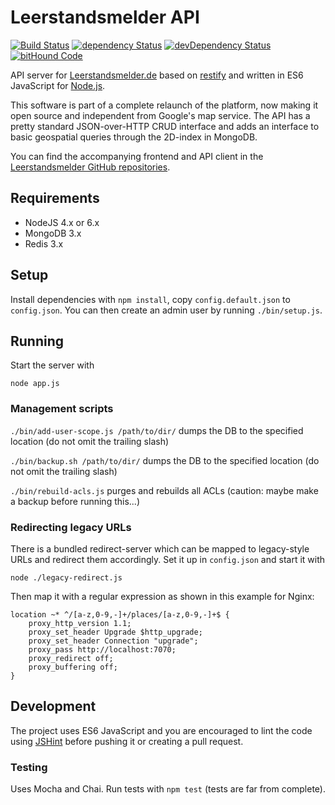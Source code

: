 # Leerstandsmelder API

[![Build Status](https://travis-ci.org/Leerstandsmelder/leerstandsmelder-node-api.svg?branch=master)](https://travis-ci.org/Leerstandsmelder/leerstandsmelder-node-api) [![dependency Status](https://david-dm.org/Leerstandsmelder/leerstandsmelder-node-api.svg)](https://david-dm.org/Leerstandsmelder/leerstandsmelder-node-api) [![devDependency Status](https://david-dm.org/Leerstandsmelder/leerstandsmelder-node-api/dev-status.svg)](https://david-dm.org/Leerstandsmelder/leerstandsmelder-node-api#info=devDependencies) [![bitHound Code](https://www.bithound.io/github/Leerstandsmelder/leerstandsmelder-node-api/badges/code.svg)](https://www.bithound.io/github/Leerstandsmelder/leerstandsmelder-node-api)

API server for [Leerstandsmelder.de](http://www.leerstandsmelder.de) based on [restify](http://restify.com) and written in ES6 JavaScript for [Node.js](https://nodejs.org).

This software is part of a complete relaunch of the platform, now making it open source and independent from Google's map service. The API has a pretty standard JSON-over-HTTP CRUD interface and adds an interface to basic geospatial queries through the 2D-index in MongoDB.

You can find the accompanying frontend and API client in the [Leerstandsmelder GitHub repositories](https://github.com/Leerstandsmelder).

## Requirements

* NodeJS 4.x or 6.x
* MongoDB 3.x
* Redis 3.x

## Setup

Install dependencies with ``npm install``, copy ``config.default.json`` to ``config.json``. You can then create an admin user by running ``./bin/setup.js``.

## Running

Start the server with
```
node app.js
```

### Management scripts

``./bin/add-user-scope.js /path/to/dir/`` dumps the DB to the specified location (do not omit the trailing slash) 

``./bin/backup.sh /path/to/dir/`` dumps the DB to the specified location (do not omit the trailing slash) 

``./bin/rebuild-acls.js`` purges and rebuilds all ACLs (caution: maybe make a backup before running this...)

### Redirecting legacy URLs

There is a bundled redirect-server which can be mapped to legacy-style URLs and redirect them accordingly. Set it up in ``config.json`` and start it with

```
node ./legacy-redirect.js
```

Then map it with a regular expression as shown in this example for Nginx:

```
location ~* ^/[a-z,0-9,-]+/places/[a-z,0-9,-]+$ {
    proxy_http_version 1.1;
    proxy_set_header Upgrade $http_upgrade;
    proxy_set_header Connection "upgrade";
    proxy_pass http://localhost:7070;
    proxy_redirect off;
    proxy_buffering off;
}
```

## Development

The project uses ES6 JavaScript and you are encouraged to lint the code using [JSHint](http://jshint.com/) before pushing it or creating a pull request.

### Testing ###

Uses Mocha and Chai. Run tests with ``npm test`` (tests are far from complete).